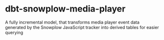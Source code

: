 # dbt-snowplow-media-player
A fully incremental model, that transforms media player event data generated by the Snowplow JavaScript tracker into derived tables for easier querying
